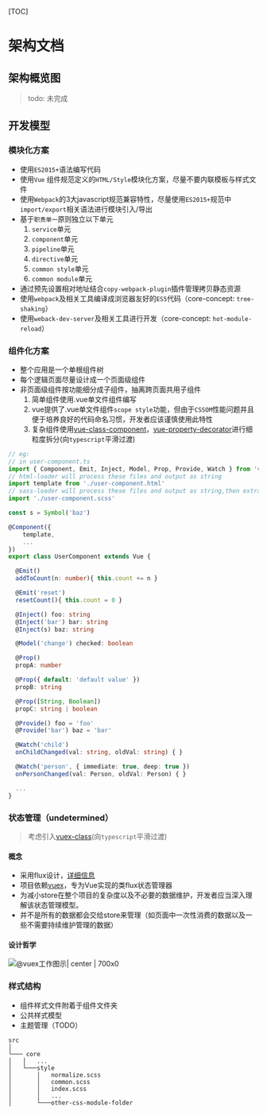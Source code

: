 [TOC]

# 架构文档

## 架构概览图

> todo: 未完成

## 开发模型

### 模块化方案

- 使用`ES2015+`语法编写代码
- 使用`Vue` 组件规范定义的`HTML/Style`模块化方案，尽量不要内联模板与样式文件
- 使用`Webpack`的3大javascript规范兼容特性，尽量使用`ES2015+`规范中`import/export`相关语法进行模块引入/导出
- 基于`职责单一`原则独立以下单元
   1. `service`单元
   2. `component`单元
   3. `pipeline`单元
   4. `directive`单元
   5. `common style`单元
   6. `common module`单元
- 通过预先设置相对地址结合`copy-webpack-plugin`插件管理拷贝静态资源
- 使用`webpack`及相关工具编译成浏览器友好的`ES5`代码（core-concept: `tree-shaking`）
- 使用`weback-dev-server`及相关工具进行开发（core-concept: `hot-module-reload`）

### 组件化方案

- 整个应用是一个单根组件树
- 每个逻辑页面尽量设计成一个页面级组件
- 非页面级组件按功能细分成子组件，抽离跨页面共用子组件
	 1. 简单组件使用.vue单文件组件编写
	 2. vue提供了.vue单文件组件`scope style`功能，但由于`CSSOM`性能问题并且便于培养良好的代码命名习惯，开发者应该谨慎使用此特性
	 3. 复杂组件使用[vue-class-component](https://github.com/vuejs/vue-class-component)，[vue-property-decorator](https://github.com/kaorun343/vue-property-decorator)进行细粒度拆分(向```typescript```平滑过渡)

``` typescript
// eg:
// in user-component.ts
import { Component, Emit, Inject, Model, Prop, Provide, Watch } from 'vue-property-decorator'
// html-loader will process these files and output as string
import template from './user-component.html'
// sass-loader will process these files and output as string,then extra it to .css file
import './user-component.scss'

const s = Symbol('baz')

@Component({
	template,
	...
})
export class UserComponent extends Vue {

  @Emit()
  addToCount(n: number){ this.count += n }

  @Emit('reset')
  resetCount(){ this.count = 0 }

  @Inject() foo: string
  @Inject('bar') bar: string
  @Inject(s) baz: string

  @Model('change') checked: boolean

  @Prop()
  propA: number

  @Prop({ default: 'default value' })
  propB: string

  @Prop([String, Boolean])
  propC: string | boolean

  @Provide() foo = 'foo'
  @Provide('bar') baz = 'bar'

  @Watch('child')
  onChildChanged(val: string, oldVal: string) { }

  @Watch('person', { immediate: true, deep: true })
  onPersonChanged(val: Person, oldVal: Person) { }

  ...
}
```

### 状态管理（undetermined）

> 考虑引入[vuex-class](https://github.com/ktsn/vuex-class/)(向```typescript```平滑过渡)

#### 概念

- 采用flux设计，[详细信息](http://facebook.github.io/flux/docs/overview.html#content)
- 项目依赖[vuex](https://vuex.vuejs.org/en/)，专为Vue实现的类flux状态管理器
- 为减小store在整个项目的复杂度以及不必要的数据维护，开发者应当深入理解该状态管理模型。
- 并不是所有的数据都会交给store来管理（如页面中一次性消费的数据以及一些不需要持续维护管理的数据）

#### 设计哲学

![@vuex工作图示| center | 700x0](https://vuex.vuejs.org/en/images/vuex.png)

### 样式结构

- 组件样式文件附着于组件文件夹
- 公共样式模型
- 主题管理（TODO）
```
src
│
└─── core
│   │   ...
│   └───style
│       │   normalize.scss
│       │   common.scss
│       │   index.scss
│       │   ...
│       └───other-css-module-folder
```
